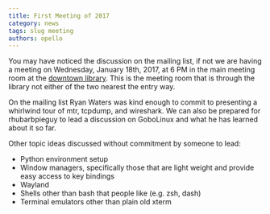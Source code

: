 ```yaml
---
title: First Meeting of 2017
category: news
tags: slug meeting
authors: opello
---
```


You may have noticed the discussion on the mailing list, if not we are
having a meeting on Wednesday, January 18th, 2017, at 6 PM in the main
meeting room at the [downtown library][1].  This is the meeting room
that is through the library not either of the two nearest the entry way.

On the mailing list Ryan Waters was kind enough to commit to presenting
a whirlwind tour of mtr, tcpdump, and wireshark.  We can also be
prepared for rhubarbpieguy to lead a discussion on GoboLinux and what he
has learned about it so far.

Other topic ideas discussed without commitment by someone to lead:

* Python environment setup
* Window managers, specifically those that are light weight and provide
  easy access to key bindings
* Wayland
* Shells other than bash that people like (e.g. zsh, dash)
* Terminal emulators other than plain old xterm

[1]: https://www.google.com/maps/place/Siouxland+Libraries/@43.5492104,-96.7311125,17z/data=!3m1!4b1!4m5!3m4!1s0x878eb598e9b48597:0xec1554bb68dcb276!8m2!3d43.5492104!4d-96.7289238

